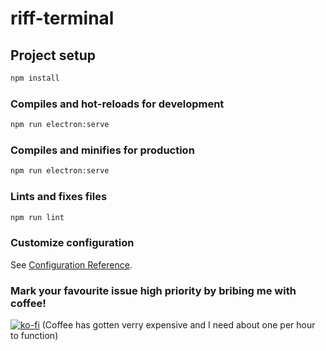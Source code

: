 # riff-terminal

## Project setup

```sh
npm install
```

### Compiles and hot-reloads for development

```sh
npm run electron:serve
```

### Compiles and minifies for production

```sh
npm run electron:serve
```

### Lints and fixes files

```sh
npm run lint
```

### Customize configuration
See [Configuration Reference](https://cli.vuejs.org/config/).

### Mark your favourite issue high priority by bribing me with coffee!
[![ko-fi](https://ko-fi.com/img/githubbutton_sm.svg)](https://ko-fi.com/C0C256RKD)
(Coffee has gotten verry expensive and I need about one per hour to function)
